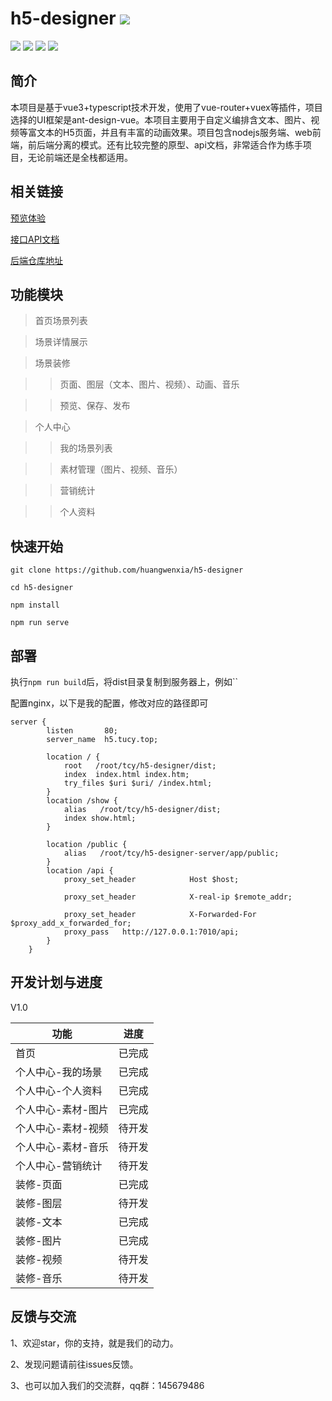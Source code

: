 # h5-designer ![](https://img.shields.io/github/package-json/v/huangwenxia/h5-designer)

![](https://img.shields.io/github/package-json/dependency-version/huangwenxia/h5-designer/vue)
![](https://img.shields.io/github/package-json/dependency-version/huangwenxia/h5-designer/ant-design-vue)
![](https://img.shields.io/github/package-json/dependency-version/huangwenxia/h5-designer/vue-router)
![](https://img.shields.io/github/package-json/dependency-version/huangwenxia/h5-designer/vuex)


## 简介

本项目是基于vue3+typescript技术开发，使用了vue-router+vuex等插件，项目选择的UI框架是ant-design-vue。本项目主要用于自定义编排含文本、图片、视频等富文本的H5页面，并且有丰富的动画效果。项目包含nodejs服务端、web前端，前后端分离的模式。还有比较完整的原型、api文档，非常适合作为练手项目，无论前端还是全栈都适用。



## 相关链接

[预览体验](http://h5.tucy.top/)

[接口API文档](https://tuchongyang.github.io/h5-designer-server)

[后端仓库地址](https://tuchongyang.github.io/h5-designer-server)


## 功能模块

>首页场景列表

>场景详情展示

>场景装修

>>页面、图层（文本、图片、视频）、动画、音乐
   
>>预览、保存、发布
   
>个人中心

>>我的场景列表
   
>>素材管理（图片、视频、音乐）
   
>>营销统计
   
>>个人资料

## 快速开始

```
git clone https://github.com/huangwenxia/h5-designer

cd h5-designer

npm install

npm run serve
```

## 部署

执行`npm run build`后，将dist目录复制到服务器上，例如``

配置nginx，以下是我的配置，修改对应的路径即可

```
server {
        listen       80;
        server_name  h5.tucy.top;

        location / {
            root   /root/tcy/h5-designer/dist;
            index  index.html index.htm;
            try_files $uri $uri/ /index.html;
        }
        location /show {
            alias   /root/tcy/h5-designer/dist;
            index show.html;
        }

        location /public {
            alias   /root/tcy/h5-designer-server/app/public;
        }
        location /api {
            proxy_set_header            Host $host;

            proxy_set_header            X-real-ip $remote_addr;

            proxy_set_header            X-Forwarded-For $proxy_add_x_forwarded_for;
            proxy_pass   http://127.0.0.1:7010/api;
        }
    }

```

## 开发计划与进度

V1.0

| 功能 | 进度 |
| ------ | ------ |
| 首页 | 已完成 |
| 个人中心-我的场景 | 已完成 |
| 个人中心-个人资料 | 已完成 |
| 个人中心-素材-图片 | 已完成 |
| 个人中心-素材-视频 | 待开发 |
| 个人中心-素材-音乐 | 待开发 |
| 个人中心-营销统计 | 待开发 |
| 装修-页面 | 已完成 |
| 装修-图层 | 待开发 |
| 装修-文本 | 已完成 |
| 装修-图片 | 已完成 |
| 装修-视频 | 待开发 |
| 装修-音乐 | 待开发 |


## 反馈与交流

1、欢迎star，你的支持，就是我们的动力。

2、发现问题请前往issues反馈。

3、也可以加入我们的交流群，qq群：145679486
